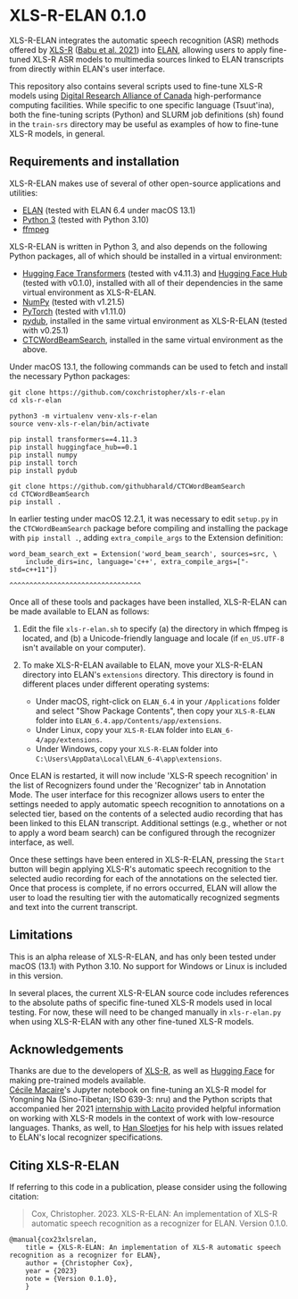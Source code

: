 # XLS-R-ELAN 0.1.0

XLS-R-ELAN integrates the automatic speech recognition (ASR) methods offered by
[XLS-R](https://huggingface.co/facebook/wav2vec2-xls-r-300m) ([Babu et al.
2021](https://arxiv.org/abs/2111.09296)) into 
[ELAN](https://tla.mpi.nl/tools/tla-tools/elan/), allowing users to apply
fine-tuned XLS-R ASR models to multimedia sources linked to ELAN transcripts
from directly within ELAN's user interface.

This repository also contains several scripts used to fine-tune XLS-R models
using [Digital Research Alliance of Canada](https://alliancecan.ca)
high-performance computing facilities.  While specific to one specific language
(Tsuut'ina), both the fine-tuning scripts (Python) and SLURM job definitions
(sh) found in the `train-srs` directory may be useful as examples of how to
fine-tune XLS-R models, in general.

## Requirements and installation

XLS-R-ELAN makes use of several of other open-source applications and
utilities:

* [ELAN](https://tla.mpi.nl/tools/tla-tools/elan/) (tested with ELAN 6.4
  under macOS 13.1)
* [Python 3](https://www.python.org/) (tested with Python 3.10)
* [ffmpeg](https://ffmpeg.org)

XLS-R-ELAN is written in Python 3, and also depends on the following
Python packages, all of which should be installed in a virtual environment:

* [Hugging Face Transformers](https://pypi.org/project/transformers/) (tested
  with v4.11.3) and
  [Hugging Face Hub](https://pypi.org/project/huggingface-hub/) (tested with
  v0.1.0), installed with all of their dependencies in the same virtual
  environment as XLS-R-ELAN.
* [NumPy](https://numpy.org/) (tested with v1.21.5)
* [PyTorch](https://pypi.org/project/torch/) (tested with v1.11.0)
* [pydub](https://github.com/jiaaro/pydub), installed in the same
   virtual environment as XLS-R-ELAN (tested with v0.25.1)
* [CTCWordBeamSearch](https://github.com/githubharald/CTCWordBeamSearch),
   installed in the same virtual environment as the above.

Under macOS 13.1, the following commands can be used to fetch and install the
necessary Python packages:
```
git clone https://github.com/coxchristopher/xls-r-elan
cd xls-r-elan

python3 -m virtualenv venv-xls-r-elan
source venv-xls-r-elan/bin/activate

pip install transformers==4.11.3
pip install huggingface_hub==0.1
pip install numpy
pip install torch
pip install pydub

git clone https://github.com/githubharald/CTCWordBeamSearch
cd CTCWordBeamSearch
pip install .
```

In earlier testing under macOS 12.2.1, it was necessary to edit `setup.py`
in the `CTCWordBeamSearch` package before compiling and installing the package
with `pip install .`, adding `extra_compile_args` to the Extension definition:

```
word_beam_search_ext = Extension('word_beam_search', sources=src, \
    include_dirs=inc, language='c++', extra_compile_args=["-std=c++11"])
                                      ^^^^^^^^^^^^^^^^^^^^^^^^^^^^^^^^^
```
  
Once all of these tools and packages have been installed, XLS-R-ELAN can
be made available to ELAN as follows:

1. Edit the file `xls-r-elan.sh` to specify (a) the directory in
   which ffmpeg is located, and (b) a Unicode-friendly language and
   locale (if `en_US.UTF-8` isn't available on your computer).
2. To make XLS-R-ELAN available to ELAN, move your XLS-R-ELAN directory
   into ELAN's `extensions` directory.  This directory is found in different
   places under different operating systems:
   
   * Under macOS, right-click on `ELAN_6.4` in your `/Applications`
     folder and select "Show Package Contents", then copy your `XLS-R-ELAN`
     folder into `ELAN_6.4.app/Contents/app/extensions`.
   * Under Linux, copy your `XLS-R-ELAN` folder into `ELAN_6-4/app/extensions`.
   * Under Windows, copy your `XLS-R-ELAN` folder into `C:\Users\AppData\Local\ELAN_6-4\app\extensions`.

Once ELAN is restarted, it will now include 'XLS-R speech recognition'
in the list of Recognizers found under the 'Recognizer' tab in Annotation Mode.
The user interface for this recognizer allows users to enter the settings needed
to apply automatic speech recognition to annotations on a selected tier, based
on the contents of a selected audio recording that has been linked to this ELAN
transcript.  Additional settings (e.g., whether or not to apply a word beam
search) can be configured through the recognizer interface, as well.

Once these settings have been entered in XLS-R-ELAN, pressing the `Start`
button will begin applying XLS-R's automatic speech recognition to the selected
audio recording for each of the annotations on the selected tier.  Once that
process is complete, if no errors occurred, ELAN will allow the user to load
the resulting tier with the automatically recognized segments and text into
the current transcript.

## Limitations

This is an alpha release of XLS-R-ELAN, and has only been tested under macOS
(13.1) with Python 3.10.  No support for Windows or Linux is included in this
version.

In several places, the current XLS-R-ELAN source code includes references to
the absolute paths of specific fine-tuned XLS-R models used in local testing.
For now, these will need to be changed manually in `xls-r-elan.py` when using
XLS-R-ELAN with any other fine-tuned XLS-R models.

## Acknowledgements

Thanks are due to the developers of [XLS-R](https://arxiv.org/abs/2111.09296),
as well as
[Hugging Face](https://huggingface.co/docs/transformers/model_doc/xls_r)
for making pre-trained models available.  
[Cécile Macaire](https://hal.science/hal-03429051)'s Jupyter notebook on
fine-tuning an XLS-R model for Yongning Na (Sino-Tibetan; ISO 639-3: nru)
and the Python scripts that accompanied her 2021
[internship with Lacito](https://github.com/macairececile/internship_lacito_2021) 
provided helpful information on working with XLS-R models in the context of
work with low-resource languages.  Thanks, as well, to
[Han Sloetjes](https://www.mpi.nl/people/sloetjes-han)
for his help with issues related to ELAN's local recognizer specifications.

## Citing XLS-R-ELAN

If referring to this code in a publication, please consider using the following
citation:

> Cox, Christopher. 2023. XLS-R-ELAN: An implementation of XLS-R automatic speech recognition as a recognizer for ELAN. Version 0.1.0.

```
@manual{cox23xlsrelan,
    title = {XLS-R-ELAN: An implementation of XLS-R automatic speech recognition as a recognizer for ELAN},
    author = {Christopher Cox},
    year = {2023}
    note = {Version 0.1.0},
    }
```
